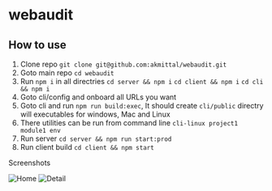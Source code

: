 # webaudit

## How to use
1. Clone repo `git clone git@github.com:akmittal/webaudit.git` 
2. Goto main repo `cd webaudit`
3. Run `npm i` in all directries 
    `cd server && npm i`
    `cd client && npm i`
    `cd cli && npm i`
4. Goto cli/config and onboard all URLs you want
5. Goto cli and run `npm run build:exec`, It should create `cli/public` directry will executables for windows, Mac and Linux
6. There utilities can be run from command line `cli-linux project1 module1 env`
7. Run server `cd server && npm run start:prod`
8. Run client build `cd client && npm start`

Screenshots

![Home](/screenshot/1.jpg?raw=true "Home")
![Detail](/screenshot/2.jpg?raw=true "Detail")
